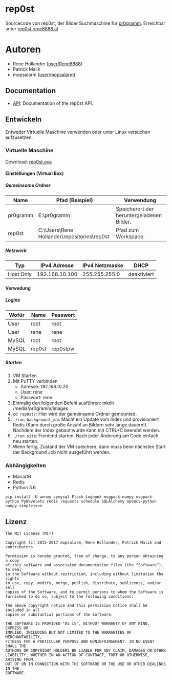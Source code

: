 rep0st
======
Sourcecode von rep0st, der Bilder Suchmaschine für [pr0gramm](https://pr0gramm.com). Erreichbar unter [rep0st.rene8888.at](https://rep0st.rene8888.at/)

# Autoren
- Rene Hollander ([user/Rene8888](http://pr0gramm.com/user/Rene8888))
- Patrick Malik
- mopsalarm ([user/mopsalarm](http://pr0gramm.com/user/mopsalarm))

## Documentation
* [API](docs/api): Documentation of the rep0st API.

## Entwickeln
Entweder Virtuelle Maschine verwenden oder unter Linux versuchen aufzusetzen.

### Virtuelle Maschine
Download: [rep0st.ova](https://files.rene8888.at/rep0st/rep0st.ova)

#### Einstellungen (Virtual Box)
##### Gemeinsame Ordner

| Name | Pfad (Beispiel) | Verwendung |
| ------------- | ------------- | ------------- |
| pr0gramm  | E:\pr0gramm  | Speicherort der heruntergeladenen Bilder. |
| rep0st  | C:\Users\Rene Hollander\repositories\rep0st | Pfad zum Workspace. |

##### Netzwerk

| Typ | IPv4 Adresse | IPv4 Netzmaske | DHCP |
| ------------- | ------------- | ------------- | ------------- |
| Host Only  | 192.168.10.100 | 255.255.255.0 | deaktiviert  |

#### Verwedung
##### Logins

| Wofür | Name | Passwort |
| ------------- | ------------- | ------------- | 
| User  | root  | root |
| User  | rene | rene |
| MySQL | root | root |
| MySQL | rep0st | rep0stpw |

##### Starten
1. VM Starten
2. Mit PuTTY verbinden
   - Adresse: 192.168.10.20
   - User: rene
   - Passwort: rene
3. Einmalig den folgenden Befehl ausführen: mkdir /media/pr0gramm/images
4. `cd rep0st/`: Hier wird der gemeinsame Ordner gemounted.
5. `./run background_job`: Macht ein Update vom Index und provisioniert Redis (Kann durch große Anzahl an Bildern sehr lange dauern!). Nachdem der Index gebaut wurde kann mit CTRL+C beendet werden.
6. `./run site`: Frontend starten. Nach jeder Änderung am Code einfach neu starten.
7. Wenn fertig, Zustand der VM speichern, dann muss beim nächsten Start der Background Job nicht ausgeführt werden.

### Abhängigkeiten
- MariaDB
- Redis
- Python 3.6
```
pip install -U annoy cymysql Flask Logbook msgpack-numpy msgpack-python PyWavelets redis requests schedule SQLAlchemy opencv-python numpy simplejson
```

## Lizenz
```
The MIT License (MIT)

Copyright (c) 2015-2017 mopsalarm, Rene Hollander, Patrick Malik and contributors

Permission is hereby granted, free of charge, to any person obtaining a copy
of this software and associated documentation files (the "Software"), to deal
in the Software without restriction, including without limitation the rights
to use, copy, modify, merge, publish, distribute, sublicense, and/or sell
copies of the Software, and to permit persons to whom the Software is
furnished to do so, subject to the following conditions:

The above copyright notice and this permission notice shall be included in all
copies or substantial portions of the Software.

THE SOFTWARE IS PROVIDED "AS IS", WITHOUT WARRANTY OF ANY KIND, EXPRESS OR
IMPLIED, INCLUDING BUT NOT LIMITED TO THE WARRANTIES OF MERCHANTABILITY,
FITNESS FOR A PARTICULAR PURPOSE AND NONINFRINGEMENT. IN NO EVENT SHALL THE
AUTHORS OR COPYRIGHT HOLDERS BE LIABLE FOR ANY CLAIM, DAMAGES OR OTHER
LIABILITY, WHETHER IN AN ACTION OF CONTRACT, TORT OR OTHERWISE, ARISING FROM,
OUT OF OR IN CONNECTION WITH THE SOFTWARE OR THE USE OR OTHER DEALINGS IN THE
SOFTWARE.
```
